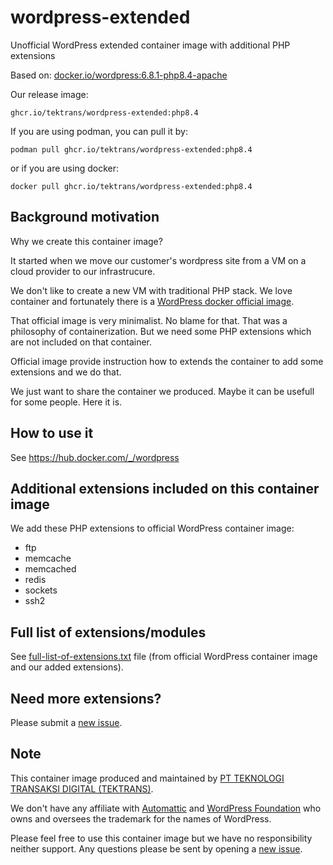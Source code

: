 # wordpress-extended
Unofficial WordPress extended container image with additional PHP extensions

Based on: [docker.io/wordpress:6.8.1-php8.4-apache](https://hub.docker.com/_/wordpress)

Our release image:
```
ghcr.io/tektrans/wordpress-extended:php8.4
```

If you are using podman, you can pull it by:
```shell
podman pull ghcr.io/tektrans/wordpress-extended:php8.4
```

or if you are using docker:

```shell
docker pull ghcr.io/tektrans/wordpress-extended:php8.4
```

## Background motivation
Why we create this container image?

It started when we move our customer's wordpress site from a VM on a cloud provider
to our infrastrucure.

We don't like to create a new VM with traditional PHP stack.
We love container and fortunately there is a 
[WordPress docker official image](https://hub.docker.com/_/wordpress).

That official image is very minimalist. No blame for that.
That was a philosophy of containerization.
But we need some PHP extensions which are not included on that container.

Official image provide instruction how to extends the container
to add some extensions and we do that.

We just want to share the container we produced.
Maybe it can be usefull for some people.
Here it is.

## How to use it
See https://hub.docker.com/_/wordpress

## Additional extensions included on this container image
We add these PHP extensions to official WordPress container image:
* ftp
* memcache
* memcached
* redis
* sockets
* ssh2

## Full list of extensions/modules
See [full-list-of-extensions.txt](full-list-of-extensions.txt) file
(from official WordPress container image and our added extensions).

## Need more extensions?
Please submit a [new issue](https://github.com/tektrans/wordpress-extended/issues/new/choose).

## Note
This container image produced and maintained by
[PT TEKNOLOGI TRANSAKSI DIGITAL (TEKTRANS)](https://tektrans.id).

We don't have any affiliate with 
[Automattic](https://automattic.com/)
and
[WordPress Foundation](https://wordpressfoundation.org/)
who owns and oversees the trademark for the names of WordPress.

Please feel free to use this container image but we have no responsibility neither support.
Any questions please be sent by opening a
[new issue](https://github.com/tektrans/wordpress-extended/issues/new/choose).
